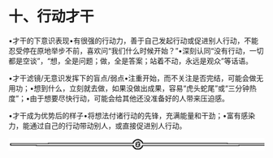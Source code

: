 # 十、行动才干

•才干的下意识表现•有很强的行动力，善于自己发起行动或促进别人行动，不能忍受停在原地举步不前，喜欢问“我们什么时候开始？”•深刻认同“没有行动，一切都是空谈”，“想，全是问题；做，全是答案；站着不动，永远是观众”等话语。

•才干滤镜/无意识发挥下的盲点/弱点•注重开始，而不关注是否完结，可能会做无用功；•想到什么，立刻就去做，如果没做出成果，容易“虎头蛇尾”或“三分钟热度”；•由于想要尽快行动，可能会给其他还没准备好的人带来压迫感。

•才干成为优势后的样子•将想法付诸行动的先锋，充满能量和干劲；•富有感染力，能通过自己的行动带动别人，或直接促进别人行动。

![](img/6c7de331872a8117bb5e80b7aec8953a.png)